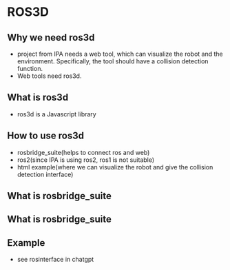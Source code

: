 # ROS3D
## Why we need ros3d
- project from IPA needs a web tool, which can visualize the robot and the environment. Specifically,  the tool should have a collision detection function.
- Web tools need ros3d.

## What is ros3d
- ros3d is a Javascript library

## How to use ros3d
- rosbridge_suite(helps to connect ros and web)
- ros2(since IPA is using ros2, ros1 is not suitable)
- html example(where we can visualize the robot and give the collision detection interface)

## What is rosbridge_suite

## What is rosbridge_suite

## Example 
- see rosinterface in chatgpt